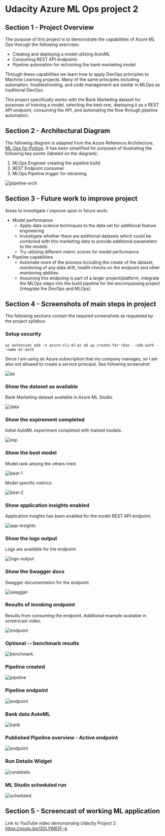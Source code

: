 # Udacity Azure ML Ops project 2

## Section 1 - Project Overview

The purpose of this project is to demonstrate the capabilities of Azure ML Ops thorugh the following exercises:

* Creating and deploying a model utilzing AutoML
* Consuming REST API endpoints
* Pipeline automation for re/training the bank marketing model

Through these capabilities we learn how to apply DevOps principles to Machine Learning projects. Many of the same principles including automation, troubleshooting, and code management are similar in MLOps as traditional DevOps.

This project specifically works with the Bank Marketing dataset for purposes of training a model, selecting the best one, deploying it as a REST API endpoint, consuming the API, and automating the flow through pipeline automation.

## Section 2 - Architectural Diagram

The following diagram is adapted from the Azure Reference Architecture, [ML Ops for Python](https://learn.microsoft.com/en-us/azure/architecture/reference-architectures/ai/mlops-python). It has been simplified for purposes of illustrating the following key points (labeled on the diagram):

1. MLOps Engineer creating the pipeline build
2. REST Endpoint consumer
3. MLOps Pipeline trigger for retraining

![pipeline-arch](images/pipeline-arch.png)

## Section 3 - Future work to improve project

Areas to investigate / improve upon in future work:

* Model performance
  * Apply data science techniques to the data set for additional feature engineering
  * Investigate whether there are additional datasets which could be combined with this marketing data to provide additional parameters to the models
  * Try utilizing different metric scores for model performance
* Pipeline capabilities
  * Automate more of the process including the create of the dataset, monitoring of any data drift, health checks on the endpoint and other monitoring abilities
  * Assuming this endpoing is part of a larger project/platform, integrate the MLOps steps into the build pipeline for the encompassing project (integrate the DevOps and MLOps)

## Section 4 - Screenshots of main steps in project

The following sections contain the required screenshots as requested by the project syllabus.

### Setup security

`az extension add -n azure-cli-ml`
`az ad sp create-for-rbac --sdk-auth --name ml-auth`

Since I am using an Azure subscription that my company manages, so I am also not allowed to create a service principal. See following screenshot.

![as](./images/sp-insufficent-priv.png)

### Show the dataset as available

Bank Marketing dataset available in Azure ML Studio.

![data](./images/data-set-avail.png)

### Show the expirement completed

Initial AutoML experiment completed with trained models.

![exp](./images/complete-experiment.png)

### Show the best model

Model rank among the others tried.

![best-1](./images/best-model.png)

Model specific metrics.

![best-2](./images/best-model-2.png)

### Show application insights enabled

Application insights has been enabled for the model REST API endpoint.

![app-insights](./images/app-insights-enabled.png)

### Show the logs output

Logs are available for the endpoint.

![logs-output](./images/logs-output.png)

### Show the Swagger docs

Swagger documentation for the endpoint.

![swagger](./images/swagger-app.png)

### Results of invoking endpoint

Results from consuming the endpoint. Additional example available in screencast video.

![endpoint](./images/endpoint-results.png)

### Optional -- benchmark results

![benchmark](./images/ab-results.png)

### Pipeline created

![pipeline](./images/pipeline-created.png)

### Pipeline endpoint

![endpoint](./images/pipeline-endpoint.png)

### Bank data AutoML

![bank](./images/bank-data-automl.png)

### Published Pipeline overview - Active endpoint

![endpoint](./images/published-pipeline-rest.png)

### Run Details Widget

![rundetails](./images/run-details.png)

### ML Studio scheduled run

![scheduled](./images/scheduled-run.png)

## Section 5 - Screencast of working ML application

Link to YouTube video demonstraing Udacity Project 2: <https://youtu.be/GDLY68I2F-g>

